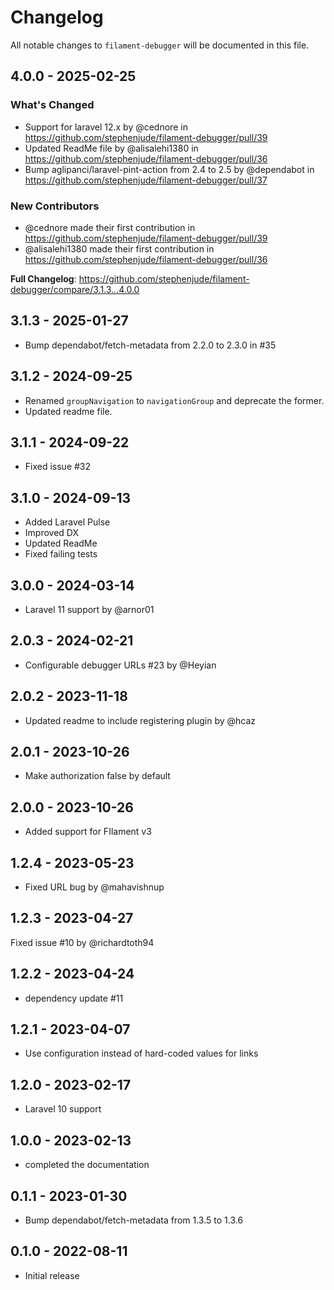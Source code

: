 # Changelog

All notable changes to `filament-debugger` will be documented in this file.

## 4.0.0 - 2025-02-25

### What's Changed

* Support for laravel 12.x by @cednore in https://github.com/stephenjude/filament-debugger/pull/39
* Updated ReadMe file by @alisalehi1380 in https://github.com/stephenjude/filament-debugger/pull/36
* Bump aglipanci/laravel-pint-action from 2.4 to 2.5 by @dependabot in https://github.com/stephenjude/filament-debugger/pull/37

### New Contributors

* @cednore made their first contribution in https://github.com/stephenjude/filament-debugger/pull/39
* @alisalehi1380 made their first contribution in https://github.com/stephenjude/filament-debugger/pull/36

**Full Changelog**: https://github.com/stephenjude/filament-debugger/compare/3.1.3...4.0.0

## 3.1.3 - 2025-01-27

- Bump dependabot/fetch-metadata from 2.2.0 to 2.3.0 in #35

## 3.1.2 - 2024-09-25

- Renamed `groupNavigation` to `navigationGroup` and deprecate the former.
- Updated readme file.

## 3.1.1 - 2024-09-22

- Fixed issue #32

## 3.1.0 - 2024-09-13

- Added Laravel Pulse
- Improved DX
- Updated ReadMe
- Fixed failing tests

## 3.0.0 - 2024-03-14

- Laravel 11 support by @arnor01

## 2.0.3 - 2024-02-21

- Configurable debugger URLs #23 by @Heyian

## 2.0.2 - 2023-11-18

- Updated readme to include registering plugin by @hcaz

## 2.0.1 - 2023-10-26

- Make authorization false by default

## 2.0.0 - 2023-10-26

- Added support for FIlament v3

## 1.2.4 - 2023-05-23

- Fixed URL bug by @mahavishnup

## 1.2.3 - 2023-04-27

Fixed issue #10  by @richardtoth94

## 1.2.2 - 2023-04-24

- dependency update #11

## 1.2.1 - 2023-04-07

- Use configuration instead of hard-coded values for links

## 1.2.0 - 2023-02-17

- Laravel 10 support

## 1.0.0 - 2023-02-13

- completed the documentation

## 0.1.1 - 2023-01-30

- Bump dependabot/fetch-metadata from 1.3.5 to 1.3.6

## 0.1.0 - 2022-08-11

- Initial release
